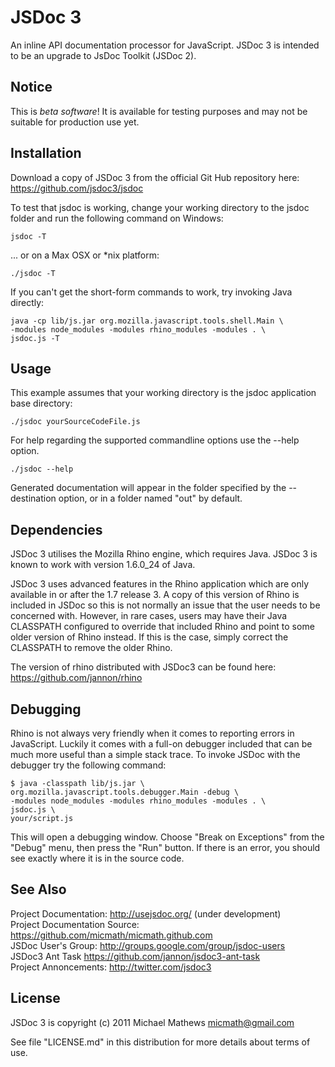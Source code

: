 JSDoc 3
=======

An inline API documentation processor for JavaScript. JSDoc 3 is intended to be
an upgrade to JsDoc Toolkit (JSDoc 2).

Notice
------

This is *beta software*! It is available for testing purposes and may not be 
suitable for production use yet.

Installation
------------

Download a copy of JSDoc 3 from the official Git Hub repository here:
<https://github.com/jsdoc3/jsdoc>

To test that jsdoc is working, change your working directory to the jsdoc folder
and run the following command on Windows:

    jsdoc -T

... or on a Max OSX or *nix platform:

    ./jsdoc -T

If you can't get the short-form commands to work, try invoking Java directly:

    java -cp lib/js.jar org.mozilla.javascript.tools.shell.Main \
    -modules node_modules -modules rhino_modules -modules . \
    jsdoc.js -T

Usage
-----

This example assumes that your working directory is the jsdoc application base
directory:

    ./jsdoc yourSourceCodeFile.js

For help regarding the supported commandline options use the --help option.

    ./jsdoc --help

Generated documentation will appear in the folder specified by the --destination
option, or in a folder named "out" by default.

Dependencies
------------

JSDoc 3 utilises the Mozilla Rhino engine, which requires Java. JSDoc 3 is known
to work with version 1.6.0_24 of Java.

JSDoc 3 uses advanced features in the Rhino application which are only
available in or after the 1.7 release 3. A copy of this version of Rhino is
included in JSDoc so this is not normally an issue that the user needs to be
concerned with. However, in rare cases, users may have their Java CLASSPATH
configured to override that included Rhino and point to some older version of
Rhino instead. If this is the case, simply correct the CLASSPATH to remove the
older Rhino.

The version of rhino distributed with JSDoc3 can be found here:  https://github.com/jannon/rhino

Debugging
---------

Rhino is not always very friendly when it comes to reporting errors in
JavaScript. Luckily it comes with a full-on debugger included that can be much
more useful than a simple stack trace. To invoke JSDoc with the debugger try the
following command:

    $ java -classpath lib/js.jar \
    org.mozilla.javascript.tools.debugger.Main -debug \
    -modules node_modules -modules rhino_modules -modules . \
    jsdoc.js \
    your/script.js

This will open a debugging window. Choose "Break on Exceptions" from the "Debug"
menu, then press the "Run" button. If there is an error, you should see exactly
where it is in the source code.

See Also
--------

Project Documentation: <http://usejsdoc.org/> (under development)  
Project Documentation Source: <https://github.com/micmath/micmath.github.com>  
JSDoc User's Group: <http://groups.google.com/group/jsdoc-users>  
JSDoc3 Ant Task <https://github.com/jannon/jsdoc3-ant-task>  
Project Annoncements: <http://twitter.com/jsdoc3>

License
-------

JSDoc 3 is copyright (c) 2011 Michael Mathews <micmath@gmail.com>

See file "LICENSE.md" in this distribution for more details about
terms of use.